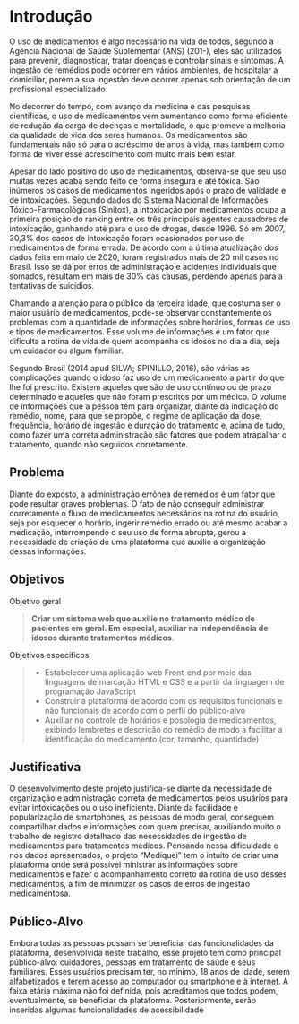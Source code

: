 # Introdução

O uso de medicamentos é algo necessário na vida de todos, segundo a Agência Nacional de Saúde Suplementar (ANS) (201-), eles são utilizados para prevenir, diagnosticar, tratar doenças e controlar sinais e sintomas. A ingestão de remédios pode ocorrer em vários ambientes, de hospitalar a domiciliar, porém a sua ingestão deve ocorrer apenas sob orientação de um profissional especializado.

No decorrer do tempo, com avanço da medicina e das pesquisas científicas, o uso de medicamentos vem aumentando como forma eficiente de redução da carga de doenças e mortalidade, o que promove a melhoria da qualidade de vida dos seres humanos. Os medicamentos são fundamentais não só para o acréscimo de anos à vida, mas também como forma de viver esse acrescimento com muito mais bem estar.

Apesar do lado positivo do uso de medicamentos, observa-se que seu uso muitas vezes acaba sendo feito de forma insegura e até tóxica. São inúmeros os casos de medicamentos ingeridos após o prazo de validade e de intoxicações. Segundo dados do Sistema Nacional de Informações Tóxico-Farmacológicos (Sinitox), a intoxicação por medicamentos ocupa a primeira posição do ranking entre os três principais agentes causadores de intoxicação, ganhando até para o uso de drogas, desde 1996. Só em 2007, 30,3% dos casos de intoxicação foram ocasionados por uso de medicamentos de forma errada. De acordo com a última atualização dos dados feita em maio de 2020, foram registrados mais de 20 mil casos no Brasil. Isso se dá por erros de administração e acidentes individuais que somados, resultam em mais de 30% das causas, perdendo apenas para a tentativas de suicídios. 

Chamando a atenção para o público da terceira idade, que costuma ser o maior usuário de medicamentos, pode-se observar constantemente os problemas com a quantidade de informações sobre horários, formas de uso e tipos de medicamentos. Esse volume de informações é um fator que dificulta a rotina de vida de quem acompanha os idosos no dia a dia, seja um cuidador ou algum familiar.

Segundo Brasil (2014 apud SILVA; SPINILLO, 2016), são várias as complicações quando o idoso faz uso de um medicamento a partir do que lhe foi prescrito. Existem aqueles que são de uso contínuo ou de prazo determinado e aqueles que não foram prescritos por um médico. O volume de informações que a pessoa tem para organizar, diante da indicação do remédio, nome, para que se propõe, o regime de aplicação da dose, frequência, horário de ingestão e duração do tratamento e, acima de tudo, como fazer uma correta administração são fatores que podem atrapalhar o tratamento, quando não seguidos corretamente.


## Problema
Diante do exposto, a administração errônea de remédios é um fator que pode resultar graves problemas. O fato de não conseguir administrar corretamente o fluxo de medicamentos necessários na rotina do usuário, seja por esquecer o horário, ingerir remédio errado ou até mesmo acabar a medicação, interrompendo o seu uso de forma abrupta, gerou a necessidade de criação de uma plataforma que auxilie a organização dessas informações.


## Objetivos

Objetivo geral
>**Criar um sistema web que auxilie no tratamento médico de pacientes em geral. Em especial, auxiliar na independência de idosos durante tratamentos médicos**.

Objetivos específicos
> - Estabelecer uma aplicação web Front-end por meio das linguagens de marcação HTML e CSS e a partir da linguagem de programação JavaScript
> - Construir a plataforma de acordo com os requisitos funcionais e não funcionais de acordo com o perfil do público-alvo
> - Auxiliar no controle de horários e posologia de medicamentos, exibindo lembretes e descrição do remédio de modo a facilitar a identificação do medicamento (cor, tamanho, quantidade)


## Justificativa

O desenvolvimento deste projeto justifica-se diante da necessidade de organização e administração correta de medicamentos pelos usuários para evitar intoxicações ou o uso ineficiente. Diante da facilidade e popularização de smartphones, as pessoas de modo geral, conseguem compartilhar dados e informações com quem precisar, auxiliando muito o trabalho de registro detalhado das necessidades de ingestão de medicamentos para tratamentos médicos. Pensando nessa dificuldade e nos dados apresentados, o projeto “Mediquei” tem o intuito de criar uma plataforma onde será possível ministrar as informações sobre medicamentos e fazer o acompanhamento correto da rotina de uso desses medicamentos, a fim de minimizar os casos de erros de ingestão medicamentosa.


## Público-Alvo

Embora todas as pessoas possam se beneficiar das funcionalidades da plataforma, desenvolvida neste trabalho, esse projeto tem como principal público-alvo: cuidadores, pessoas em tratamento de saúde e seus familiares. Esses usuários precisam ter, no mínimo, 18 anos de idade, serem alfabetizados e terem acesso ao computador ou smartphone e à internet. A faixa etária máxima não foi definida, pois acreditamos que todos podem, eventualmente, se beneficiar da plataforma. Posteriormente, serão inseridas algumas funcionalidades de acessibilidade


